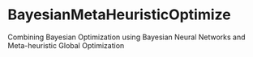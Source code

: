 # BayesianMetaHeuristicOptimize
Combining Bayesian Optimization using Bayesian Neural Networks and Meta-heuristic Global Optimization
